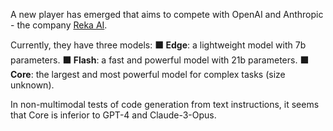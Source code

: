 <!--
date: 2024-04-24T13:26:13
-->

A new player has emerged that aims to compete with OpenAI and Anthropic - the company [Reka AI](https://www.reka.ai/).

Currently, they have three models:
**🟧 Edge**: a lightweight model with 7b parameters.
**🟧 Flash**: a fast and powerful model with 21b parameters.
**🟧 Core**: the largest and most powerful model for complex tasks (size unknown).

In non-multimodal tests of code generation from text instructions, it seems that Core is inferior to GPT-4 and Claude-3-Opus.